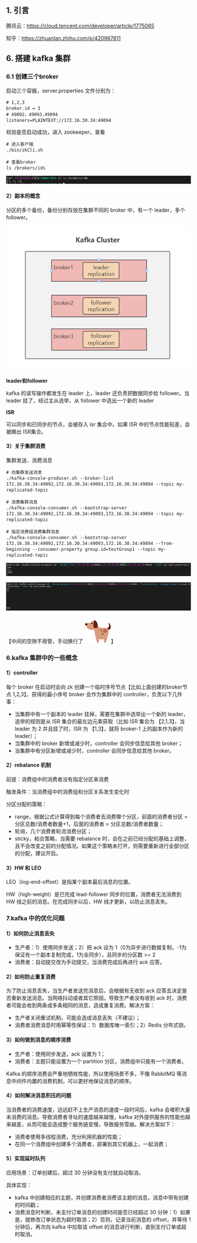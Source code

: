 ## 1. 引言

腾讯云：https://cloud.tencent.com/developer/article/1775065

知乎：https://zhuanlan.zhihu.com/p/420967811



## 6. 搭建 kafka 集群

### 6.1 创建三个broker

启动三个容器，server.properties 文件分别为：

```shell
# 1,2,3
broker.id = 3
# 49092，49093,49094
listeners=PLAINTEXT://172.16.30.34:49094
```



校验是否启动成功，进入 zookeeper，查看

```shell
# 进入客户端
./bin/zkCli.sh

# 查看broker
ls /brokers/ids
```



![img](imgs/1668396101387-652c5ac9-8a3e-4440-aa92-1fdfe41225e5.png)



#### 2）副本的概念

分区的多个备份，备份分别存放在集群不同的 broker 中，有一个 leader，多个 follower。

![image-20231110102232230](imgs/image-20231110102232230.png)



**leader和follower**

kafka 的读写操作都发生在 leader 上，leader 还负责把数据同步给 follower。当 leader 挂了，经过主从选举，从 follower 中选出一个新的 leader



**ISR**

可以同步和已同步的节点，会被存入 isr 集合中。如果 ISR 中的节点性能较差，会被踢出 ISR集合。



#### 3）关于集群消费

集群发送、消费消息

```shell
# 向集群发送消息
./kafka-console-producer.sh --broker-list 172.16.30.34:49092,172.16.30.34:49093,172.16.30.34:49094 --topic my-replicated-topic

# 消费集群消息
./kafka-console-consumer.sh --bootstrap-server 172.16.30.34:49092,172.16.30.34:49093,172.16.30.34:49094 --topic my-replicated-topic

# 指定消费组消费集群消息
./kafka-console-consumer.sh --bootstrap-server 172.16.30.34:49092,172.16.30.34:49093,172.16.30.34:49094 --from-beginning --consumer-property group.id=testGroup1 --topic my-replicated-topic
```

![img](imgs/1668396140901-ded72f79-429d-4e87-89b6-464a9304fdcc.png)

![img](imgs/1668396148014-6168d026-b357-4558-8141-eaef53fd5aa0.png)

【中间的空隙不用管，手动换行了 ![img](imgs/1f415.svg)】



### 6.kafka 集群中的一些概念

#### 1）controller

每个 broker 在启动时会向 zk 创建一个临时序号节点【比如上面创建的broker节点 1,2,3】，获得的最小序号 broker 会作为集群中的 controller，负责以下几件事：

- 当集群中有一个副本的 leader 挂掉，需要在集群中选举出一个新的 leader，选举的规则是从 ISR 集合的最左边元素获取（比如 ISR 集合为 【2,1,3】，当 leader 为 2 并且挂了时，ISR 为 【1,3】，就将 broker-1 上的副本作为新的 leader）；
- 当集群中的 broker 新增或减少时，controller 会同步信息给其他 broker；
- 当集群中有分区新增或减少时，controller 会同步信息给其他 broker。



#### 2）rebalance 机制

前提：消费组中的消费者没有指定分区来消费

触发条件：当消费组中的消费组和分区关系发生变化时

分区分配的策略：

- range，根据公式计算得到每个消费者去消费哪个分区，前面的消费者分区 = 分区总数/消费者数量+1，后面的消费者 = 分区总数/消费者数量；
- 轮询，几个消费者轮流消费分区；
- sticky，粘合策略，当需要 rebalance 时，会在之前已经分配的基础上调整，且不会改变之前的分配情况。如果这个策略未打开，则需要重新进行全部分区的分配，建议开启。



#### 3）HW 和 LEO

LEO（log-end-offset）是指某个副本最后消息的位置。

HW（high-weight）是已完成 lead-follower 同步的位置，消费者无法消费到 HW 线之前的消息。在完成同步以后，HW 线才更新，以防止消息丢失。



### 7.kafka 中的优化问题

#### 1）如何防止消息丢失

- 生产者：1）使用同步发送；2）把 ack 设为 1（0为异步进行数据复制，-1为保证有一个副本复制完成，1为全同步），且同步的分区数 >= 2
- 消费者：自动提交改为手动提交，当消费完成后再进行 ack 应答。



#### 2）如何防止重复消费

为了防止消息丢失，当生产者发送完消息后，会根据有无收到 ack 应答去决定是否重新发送消息。当网络抖动或者其它原因，导致生产者没有收到 ack 时，消费者可能会收到两条或多条相同的消息，造成重复消费。解决方案：

- 生产者关闭重试机制，可能会造成消息丢失（不建议）；
- 消费者消费消息时用幂等性保证：1）数据库唯一索引；2）Redis 分布式锁。



#### 3）如何做到消息的顺序消费

- 生产者：使用同步发送，ack 设置为 1；
- 消费者：主题只能设置为一个 partition 分区，消费组中只能有一个消费者。

Kafka 的顺序消费会严重地牺牲性能，所以使用场景不多，不像 RabbitMQ 等消息中间件内置的消费机制，可以更好地保证消息的顺序。



#### 4）如何解决消息积压的问题

当消费者的消费速度，远远赶不上生产消息的速度一段时间后，kafka 会堆积大量未消费的消息。导致消费者寻址的速度越来越慢，kafka 对外提供服务的性能也越来越差，从而可能会造成整个服务链变慢，导致服务雪崩。解决方案如下：

- 消费者使用多线程消费，充分利用机器的性能；
- 在同一个消费组中创建多个消费者，部署到其它机器上，一起消费；



#### 5）实现延时队列

应用场景：订单创建后，超过 30 分钟没有支付就自动取消。

具体实现：

- kafka 中创建相应的主题，并创建消费者消费该主题的消息，消息中带有创建的时间戳；
- 消费消息时判断，未支付订单消息的创建时间是否已经超过 30 分钟：1）如果是，就修改订单状态为超时取消；2）否则，记录当前消息的 offset，并等待 1 分钟后，再次向 kafka 中拉取该 offset 的消息进行判断，直到支付订单或超时取消。
